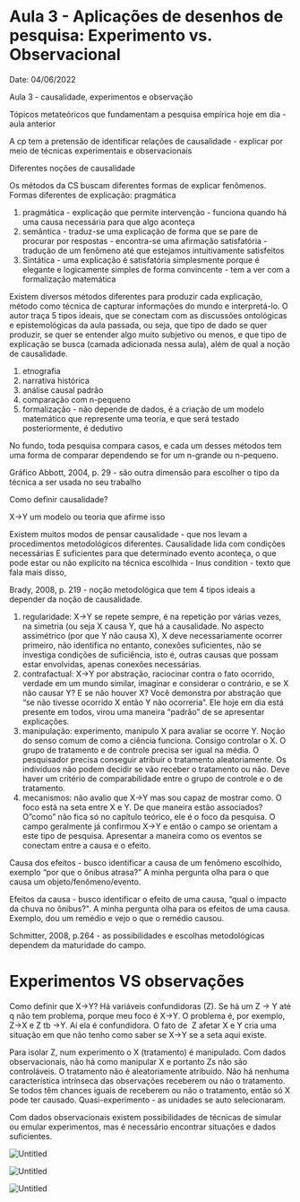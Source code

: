# Aula 3 - Aplicações de desenhos de pesquisa: Experimento vs. Observacional

Date: 04/06/2022

Aula 3 - causalidade, experimentos e observação

Tópicos metateóricos que fundamentam a pesquisa empírica hoje em dia - aula anterior

A cp tem a pretensão de identificar relações de causalidade - explicar por meio de técnicas experimentais e observacionais

Diferentes noções de causalidade

Os métodos da CS buscam diferentes formas de explicar fenômenos. Formas diferentes de explicação: pragmática

1. pragmática - explicação que permite intervenção - funciona quando há uma causa necessária para que algo aconteça
2. semântica - traduz-se uma explicação de forma que se pare de procurar por respostas - encontra-se uma afirmação satisfatória - tradução de um fenômeno até que estejamos intuitivamente satisfeitos
3. Sintática - uma explicação é satisfatória simplesmente porque é elegante e logicamente simples de forma convincente - tem a ver com a formalização matemática

Existem diversos métodos diferentes para produzir cada explicação, método como técnica de capturar informações do mundo e interpretá-lo. O autor traça 5 tipos ideais, que se conectam com as discussões ontológicas e epistemológicas da aula passada, ou seja, que tipo de dado se quer produzir, se quer se entender algo muito subjetivo ou menos, e que tipo de explicação se busca (camada adicionada nessa aula), além de qual a noção de causalidade.

1. etnografia
2. narrativa histórica
3. análise causal padrão
4. comparação com n-pequeno
5. formalização - não depende de dados, é a criação de um modelo matemático que represente uma teoria, e que será testado posteriormente, é dedutivo

No fundo, toda pesquisa compara casos, e cada um desses métodos tem uma forma de comparar dependendo se for um n-grande ou n-pequeno.

Gráfico Abbott, 2004, p. 29 - são outra dimensão para escolher o tipo da técnica a ser usada no seu trabalho

Como definir causalidade?

X->Y um modelo ou teoria que afirme isso

Existem muitos modos de pensar causalidade - que nos levam a procedimentos metodológicos diferentes. Causalidade lida com condições necessárias E suficientes para que determinado evento aconteça, o que pode estar ou não explícito na técnica escolhida - Inus condition - texto que fala mais disso,

Brady, 2008, p. 219 - noção metodológica que tem 4 tipos ideais a depender da noção de causalidade.

1. regularidade: X->Y se repete sempre, é na repetição por várias vezes, na simetria (ou seja X causa Y, que há a causalidade. No aspecto assimétrico (por que Y não causa X), X deve necessariamente ocorrer primeiro, não identifica no entanto, conexões suficientes, não se investiga condições de suficiência, isto é, outras causas que possam estar envolvidas, apenas conexões necessárias.
2. contrafactual: X->Y por abstração, raciocinar contra o fato ocorrido, verdade em um mundo similar, imaginar e considerar o contrário, e se X não causar Y? E se não houver X? Você demonstra por abstração que “se não tivesse ocorrido X então Y não ocorreria”. Ele hoje em dia está presente em todos, virou uma maneira “padrão” de se apresentar explicações.
3. manipulação: experimento, manipulo X para avaliar se ocorre Y. Noção do senso comum de como a ciência funciona. Consigo controlar o X. O grupo de tratamento e de controle precisa ser igual na média. O pesquisador precisa conseguir atribuir o tratamento aleatoriamente. Os indivíduos não podem decidir se vão receber o tratamento ou não. Deve haver um critério de comparabilidade entre o grupo de controle e o de tratamento.
4. mecanismos: não avalio que X->Y mas sou capaz de mostrar como. O foco está na seta entre X e Y. De que maneira estão associados? O”como” não fica só no capítulo teórico, ele é o foco da pesquisa. O campo geralmente já confirmou X->Y e então o campo se orientam a este tipo de pesquisa. Apresentar a maneira como os eventos se conectam entre a causa e o efeito.

Causa dos efeitos - busco identificar a causa de um fenômeno escolhido, exemplo “por que o ônibus atrasa?” A minha pergunta olha para o que causa um objeto/fenômeno/evento.

Efeitos da causa - busco identificar o efeito de uma causa, “qual o impacto da chuva no ônibus?". A minha pergunta olha para os efeitos de uma causa. Exemplo, dou um remédio e vejo o que o remédio causou.

Schmitter, 2008, p.264 - as possibilidades e escolhas metodológicas dependem da maturidade do campo.

# Experimentos VS observações

Como definir que X->Y? Há variáveis confundidoras (Z). Se há um Z -> Y até q não tem problema, porque meu foco é X->Y. O problema é, por exemplo, Z->X e Z tb ->Y. Aí ela é confundidora. O fato de  Z afetar X e Y cria uma situação em que não tenho como saber se X->Y se a seta aqui existe.

Para isolar Z, num experimento o X (tratamento) é manipulado. Com dados observacionais, não há como manipular X e portanto Zs não são controláveis. O tratamento não é aleatoriamente atribuído. Não há nenhuma característica intrínseca das observações receberem ou não o tratamento. Se todos têm chances iguais de receberem ou não o tratamento, então só X pode ter causado. Quasi-experimento - as unidades se auto selecionaram.

Com dados observacionais existem possibilidades de técnicas de simular ou emular experimentos, mas é necessário encontrar situações e dados suficientes.

![Untitled](Aula%203%20-%20Aplicac%CC%A7o%CC%83es%20de%20desenhos%20de%20pesquisa%20Expe%209fef4b733efc4673955176801919c6e8/Untitled.png)

![Untitled](Aula%203%20-%20Aplicac%CC%A7o%CC%83es%20de%20desenhos%20de%20pesquisa%20Expe%209fef4b733efc4673955176801919c6e8/Untitled%201.png)

![Untitled](Aula%203%20-%20Aplicac%CC%A7o%CC%83es%20de%20desenhos%20de%20pesquisa%20Expe%209fef4b733efc4673955176801919c6e8/Untitled%202.png)